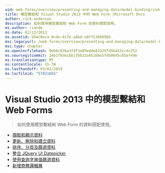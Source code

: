 ```yaml
---
uid: web-forms/overview/presenting-and-managing-data/model-binding/index
title: 模型繫結和 Visual Studio 2013 中的 Web Form |Microsoft Docs
author: rick-anderson
description: 如何使用模型繫結和 Web Form 的資料搭配使用。
ms.author: riande
ms.date: 02/13/2013
ms.assetid: b94c8eca-9cde-417e-a8bd-e0ff53600984
msc.legacyurl: /web-forms/overview/presenting-and-managing-data/model-binding
msc.type: chapter
ms.openlocfilehash: 0eb6c82ba3fdf3e89edde819297d5b443cc4c252
ms.sourcegitcommit: 24b1f6decbb17bb22a45166e5fdb0845c65af498
ms.translationtype: MT
ms.contentlocale: zh-TW
ms.lasthandoff: 03/01/2019
ms.locfileid: "57021665"
---
```

<a name="model-binding-and-web-forms-in-visual-studio-2013"></a>Visual Studio 2013 中的模型繫結和 Web Forms
====================
> 如何使用模型繫結和 Web Form 的資料搭配使用。


- [擷取和顯示資料](retrieving-data.md)
- [更新、刪除和建立資料](updating-deleting-and-creating-data.md)
- [排序、分頁及篩選資料](sorting-paging-and-filtering-data.md)
- [整合 JQuery UI Datepicker](integrating-jquery-ui.md)
- [使用查詢字串值篩選資料](using-query-string-values-to-retrieve-data.md)
- [新增商務邏輯層](adding-business-logic-layer.md)
